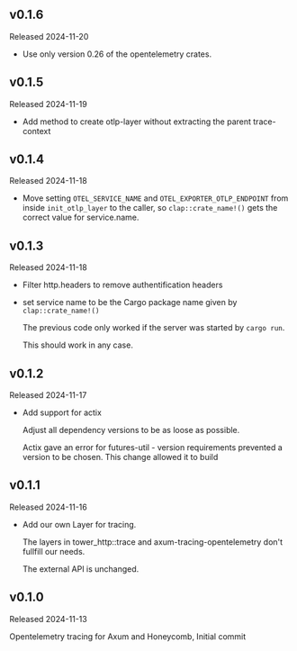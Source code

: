 ## v0.1.6
Released 2024-11-20

* Use only version 0.26 of the opentelemetry crates.

## v0.1.5
Released 2024-11-19

* Add method to create otlp-layer without extracting the parent trace-context

## v0.1.4
Released 2024-11-18

* Move setting `OTEL_SERVICE_NAME` and `OTEL_EXPORTER_OTLP_ENDPOINT`
from inside `init_otlp_layer` to the caller, so `clap::crate_name!()`
gets the correct value for service.name.

## v0.1.3
Released 2024-11-18

* Filter http.headers to remove authentification headers

* set service name to be the Cargo package name given
  by `clap::crate_name!()`

  The previous code only worked if the server was started
  by `cargo run`.

  This should work in any case.

## v0.1.2
Released 2024-11-17

* Add support for actix

  Adjust all dependency versions to be as loose as possible.

  Actix gave an error for futures-util - version requirements
  prevented a version to be chosen. This change allowed it to build

## v0.1.1
Released 2024-11-16

* Add our own Layer for tracing.

  The layers in tower_http::trace and axum-tracing-opentelemetry
don't fullfill our needs.

  The external API is unchanged.

## v0.1.0
Released 2024-11-13

Opentelemetry tracing for Axum and Honeycomb, Initial commit
